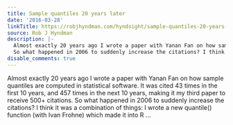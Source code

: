 ```yaml
---
title: Sample quantiles 20 years later
date: '2016-03-28'
linkTitle: https://robjhyndman.com/hyndsight/sample-quantiles-20-years-later/
source: Rob J Hyndman
description: |-
  Almost exactly 20 years ago I wrote a paper with Yanan Fan on how sample quantiles are computed in statistical software. It was cited 43 times in the first 10 years, and 457 times in the next 10 years, making it my third paper to receive 500+ citations.
  So what happened in 2006 to suddenly increase the citations? I think it was a combination of things: I wrote a new quantile() function (with Ivan Frohne) which made it into R ...
disable_comments: true
---
```

Almost exactly 20 years ago I wrote a paper with Yanan Fan on how sample quantiles are computed in statistical software. It was cited 43 times in the first 10 years, and 457 times in the next 10 years, making it my third paper to receive 500+ citations.
So what happened in 2006 to suddenly increase the citations? I think it was a combination of things: I wrote a new quantile() function (with Ivan Frohne) which made it into R ...